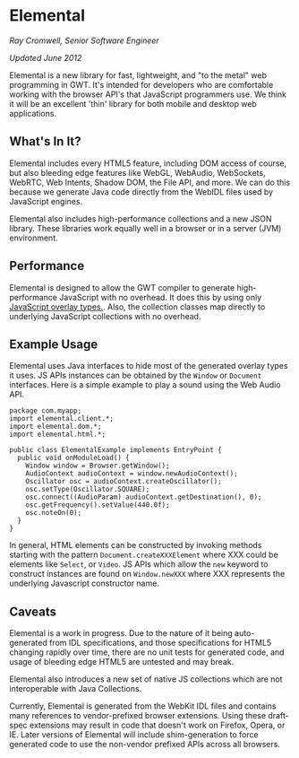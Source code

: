 Elemental
===

_Ray Cromwell, Senior Software Engineer_

_Updated June 2012_

 Elemental is a new library for fast, lightweight, and "to the metal" web programming in GWT.
It's intended for developers who are comfortable working with the browser API's that JavaScript
programmers use. We think it will be an excellent 'thin' library for both mobile and desktop web
applications.

## What's In It? <a id="Contents"></a>

 Elemental includes every HTML5 feature, including DOM access of course, but also
bleeding edge features like WebGL, WebAudio, WebSockets, WebRTC, Web Intents, Shadow DOM,
the File API, and more. We can do this because we generate Java code directly from the WebIDL
files used by JavaScript engines.

 Elemental also includes high-performance collections and a new JSON library. These libraries
work equally well in a browser or in a server (JVM) environment.

## Performance <a id="Performance"></a>

 Elemental is designed to allow the GWT compiler to generate high-performance JavaScript with no
overhead. It does this by using only
[JavaScript overlay types.](../doc/latest/DevGuideCodingBasicsOverlay.html). Also,
the collection classes map directly to underlying JavaScript collections with no overhead.

## Example Usage <a id="Example"></a>

Elemental uses Java interfaces to hide most of the generated overlay types it uses. JS APIs instances
can be obtained by the `Window` or `Document` interfaces. Here is a simple example to play a sound using
the Web Audio API.

```
package com.myapp;
import elemental.client.*;
import elemental.dom.*;
import elemental.html.*;

public class ElementalExample implements EntryPoint {
  public void onModuleLoad() {
    Window window = Browser.getWindow();
    AudioContext audioContext = window.newAudioContext();
    Oscillator osc = audioContext.createOscillator();
    osc.setType(Oscillator.SQUARE);
    osc.connect((AudioParam) audioContext.getDestination(), 0);
    osc.getFrequency().setValue(440.0f);
    osc.noteOn(0);
  }  
}
```

In general, HTML elements can be constructed by invoking methods starting with the pattern
`Document.createXXXElement` where XXX could be elements like `Select`,
or `Video`. JS APIs which allow the `new` keyword to construct instances
are found on `Window.newXXX` where XXX represents the underlying Javascript 
constructor name.

## Caveats <a id="Caveats"></a>

Elemental is a work in progress. Due to the nature of it being auto-generated from IDL specifications,
and those specifications for HTML5 changing rapidly over time, there are no unit tests for
generated code, and usage of bleeding edge HTML5 are untested and may break.

Elemental also introduces a new set of native JS collections which are not interoperable with Java
Collections. 

Currently, Elemental is generated from the WebKit IDL files and contains many references to
vendor-prefixed browser extensions. Using these draft-spec extensions may result in code that doesn't 
work on Firefox, Opera, or IE. Later versions of Elemental will include shim-generation
to force generated code to use the non-vendor prefixed APIs across all browsers.
